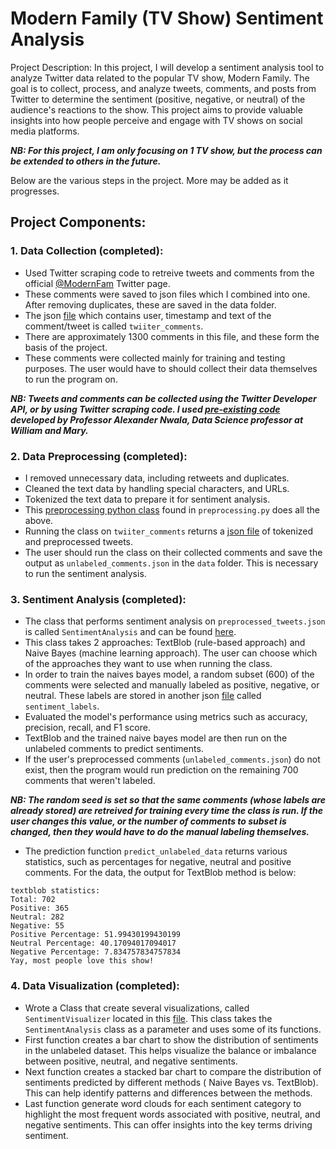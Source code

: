 # Modern Family (TV Show) Sentiment Analysis 

Project Description: In this project, I will develop a sentiment analysis tool to analyze Twitter data related to the popular TV show, Modern Family. The goal is to collect, process, and analyze tweets, comments, and posts from Twitter to determine the sentiment (positive, negative, or neutral) of the audience's reactions to the show. This project aims to provide valuable insights into how people perceive and engage with TV shows on social media platforms.

***NB: For this project, I am only focusing on 1 TV show, but the process can be extended to others in the future.***

Below are the various steps in the project. More may be added as it progresses.
## Project Components:

### 1. Data Collection (completed):
* Used Twitter scraping code to retreive tweets and comments from the official [@ModernFam](https://twitter.com/ModernFam) Twitter page. 
* These comments were saved to json files which I combined into one. After removing duplicates, these are saved in the data folder. 
* The json [file](data/twitter_comments.json) which contains user, timestamp and text of the comment/tweet is called `twiiter_comments`. 
* There are approximately 1300 comments in this file, and these form the basis of the project.
* These comments were collected mainly for training and testing purposes. The user would have to should collect their data themselves to run the program on.


***NB: Tweets and comments can be collected using the Twitter Developer API, or by using Twitter scraping code. I used [pre-existing code](https://github.com/anwala/teaching-web-science/blob/main/fall-2023/week-3/twitter-scraper/scrape_twitter.py) developed by Professor Alexander Nwala, Data Science professor at William and Mary.***

### 2. Data Preprocessing (completed):
* I removed unnecessary data, including retweets and duplicates.
* Cleaned the text data by handling special characters, and URLs.
* Tokenized the text data to prepare it for sentiment analysis.
* This [preprocessing python class](preprocessing.py) found in `preprocessing.py` does all the above. 
* Running the class on `twiiter_comments` returns a [json file](data/preprocessed_tweets.json) of tokenized and preprocessed tweets.
* The user should run the class on their collected comments and save the output as `unlabeled_comments.json` in the `data` folder. This is necessary to run the sentiment analysis.

### 3. Sentiment Analysis (completed):

* The class that performs sentiment analysis on `preprocessed_tweets.json` is called `SentimentAnalysis` and can be found [here](sentiment_analysis.py). 
* This class takes 2 approaches: TextBlob (rule-based approach) and Naive Bayes (machine learning approach). The user can choose which of the approaches they want to use when running the class.
* In order to train the naives bayes model, a random subset (600) of the comments were selected and manually labeled as positive, negative, or neutral. These labels are stored in another json [file](data/sentiment_labels.json) called `sentiment_labels`. 
* Evaluated the model's performance using metrics such as accuracy, precision, recall, and F1 score.
* TextBlob and the trained naive bayes model are then run on the unlabeled comments to predict sentiments. 
* If the user's preprocessed comments (`unlabeled_comments.json`) do not exist, then the program would run prediction on the remaining 700 comments that weren't labeled.


***NB: The random seed is set so that the same comments (whose labels are already stored) are retreived for training every time the class is run. If the user changes this value, or the number of comments to subset is changed, then they would have to do the manual labeling themselves.***


* The prediction function `predict_unlabeled_data` returns various statistics, such as percentages for negative, neutral and positive comments. For the data, the output for TextBlob method is below:

```
textblob statistics:
Total: 702
Positive: 365
Neutral: 282
Negative: 55
Positive Percentage: 51.99430199430199
Neutral Percentage: 40.17094017094017
Negative Percentage: 7.834757834757834
Yay, most people love this show!
```

### 4. Data Visualization (completed):

* Wrote a Class that create several visualizations, called `SentimentVisualizer` located in this [file](analysis_plots.py). This class takes the `SentimentAnalysis` class as a parameter and uses some of its functions.
* First function creates a bar chart to show the distribution of sentiments in the unlabeled dataset. This helps visualize the balance or imbalance between positive, neutral, and negative sentiments.
* Next function creates a stacked bar chart to compare the distribution of sentiments predicted by different methods ( Naive Bayes vs. TextBlob). This can help identify patterns and differences between the methods.
* Last function generate word clouds for each sentiment category to highlight the most frequent words associated with positive, neutral, and negative sentiments. This can offer insights into the key terms driving sentiment.

